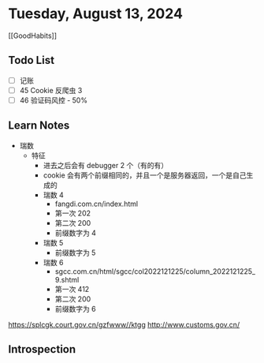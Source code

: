 # Tuesday, August 13, 2024

[[GoodHabits]]

## Todo List

- [ ] 记账
- [ ] 45 Cookie 反爬虫 3
- [ ] 46 验证码风控 - 50%

## Learn Notes

- 瑞数
  - 特征
    - 进去之后会有 debugger 2 个（有的有）
    - cookie 会有两个前缀相同的，并且一个是服务器返回，一个是自己生成的
    - 瑞数 4
      - fangdi.com.cn/index.html
      - 第一次 202
      - 第二次 200
      - 前缀数字为 4
    - 瑞数 5
      - 前缀数字为 5
    - 瑞数 6
      - sgcc.com.cn/html/sgcc/col2022121225/column_2022121225_9.shtml
      - 第一次 412
      - 第二次 200
      - 前缀数字为 6

https://splcgk.court.gov.cn/gzfwww//ktgg
http://www.customs.gov.cn/

## Introspection
